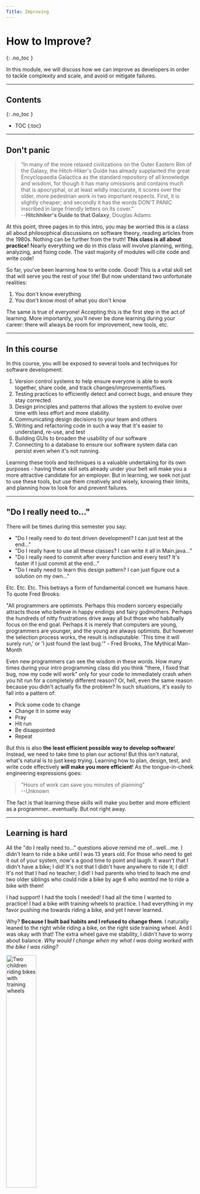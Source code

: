 ```yaml
---
Title: Improving
---
```


# How to Improve?
{: .no_toc }

In this module, we will discuss how we can improve as developers in order to tackle complexity and scale, and avoid or mitigate failures.

---

## Contents
{: .no_toc }

* TOC
{:toc}

---

## Don't panic

> “In many of the more relaxed civilizations on the Outer Eastern Rim of the Galaxy, the Hitch-Hiker's Guide has already supplanted the great Encyclopaedia Galactica as the standard repository of all knowledge and wisdom, for though it has many omissions and contains much that is apocryphal, or at least wildly inaccurate, it scores over the older, more pedestrian work in two important respects. First, it is slightly cheaper; and secondly it has the words DON'T PANIC inscribed in large friendly letters on its cover.”  
> --__Hitchhiker's Guide to that Galaxy__, Douglas Adams

At this point, three pages in to this intro, you may be worried this is a class all about philosophical discussions on software theory, reading articles from the 1980s. Nothing can be further from the truth! **This class is all about practice!** Nearly everything we do in this class will involve planning, writing, analyzing, and fixing code. The vast majority of modules will cite code and write code!

So far, you've been learning how to write code. Good! This is a vital skill set that will serve you the rest of your life! But now understand two unfortunate realities: 

1) You don't know everything  
2) You don't know most of what you don't know

The same is true of everyone! Accepting this is the first step in the act of learning. More importantly, you'll never be done learning during your career: there will always be room for improvement, new tools, etc.

---

## In this course 

In this course, you will be exposed to several tools and techniques for software development:  
1) Version control systems to help ensure everyone is able to work together, share code, and track changes/improvements/fixes.  
2) Testing practices to efficiently detect and correct bugs, and ensure they stay corrected 
3) Design principles and patterns that allows the system to evolve over time with less effort and more stability.  
4) Communicating design decisions to your team and others  
5) Writing and refactoring code in such a way that it's easier to understand, re-use, and test  
6) Building GUIs to broaden the usability of our software  
7) Connecting to a database to ensure our software system data can persist even when it's not running.  

Learning these tools and techniques is a valuable undertaking for its own purposes - having these skill sets already under your belt will make you a more attractive candidate for an employer. But in learning, we seek not just to use these tools, but use them creatively and wisely, knowing their limits, and planning how to look for and prevent failures.

---

## "Do I really need to..."

There will be times during this semester you say:

* "Do I really need to do test driven development? I can just test at the end..."  
* "Do I really have to use all these classes? I can write it all in Main.java..."  
* "Do I really need to commit after every function and every test? It's faster if I just commit at the end..."  
* "Do I really need to learn this design pattern? I can just figure out a solution on my own..."  

Etc. Etc. Etc. This betrays a form of fundamental conceit we humans have. To quote Fred Brooks:

"All programmers are optimists. Perhaps this modern sorcery especially attracts those who believe in happy endings and fairy godmothers. Perhaps the hundreds of nitty frustrations drive away all but those who habitually focus on the end goal. Perhaps it is merely that computers are young, programmers are younger, and the young are always optimists. But however the selection process works, the result is indisputable: 'This time it will surely run,' or 'I just found the last bug.'" - Fred Brooks, The Mythical Man-Month

Even new programmers can see the wisdom in these words. How many times during your intro programming class did you think "there, I fixed that bug, now my code will work" only for your code to immediately crash when you hit run for a completely different reason? Or, hell, even the same reason because you didn't actually fix the problem? In such situations, it's easily to fall into a pattern of:

* Pick some code to change
* Change it in some way
* Pray
* Hit run
* Be disappointed
* Repeat

But this is also **the least efficient possible way to develop software**! Instead, we need to take time to plan our actions! But this isn't natural, what's natural is to just keep trying. Learning how to plan, design, test, and write code effectively **will make you more efficient**! As the tongue-in-cheek engineering expressions goes:

> "Hours of work can save you minutes of planning"  
> --Unknown

The fact is that learning these skills will make you better and more efficient as a programmer...eventually. But not right away.

---

## Learning is hard

All the "do I really need to..." questions above remind me of...well...me. I didn't learn to ride a bike until I was 13 years old. For those who need to get it out of your system, now's a good time to point and laugh. It wasn't that I didn't have a bike; I did! It's not that I didn't have anywhere to ride it; I did! It's not that I had no teacher; I did! I had parents who tried to teach me *and* two older siblings who could ride a bike by age 6 who *wanted* me to ride a bike with them! 

I had support! I had the tools I needed! I had all the time I wanted to practice! I had a bike with training wheels to practice. I had everything in my favor pushing me towards riding a bike, and yet I never learned.

Why? **Because I built bad habits and I refused to change them**. I naturally leaned to the right while riding a bike, on the right side training wheel. And I was okay with that! The extra wheel gave me stability, I didn't have to worry about balance. *Why would I change when my what I was doing worked with the bike I was riding?*

<img src="https://images.unsplash.com/photo-1595182747080-3b43712dd27d?ixlib=rb-1.2.1&ixid=MnwxMjA3fDB8MHxwaG90by1wYWdlfHx8fGVufDB8fHx8&auto=format&fit=crop&w=1170&q=80" width="40%" alt="Two children riding bikes with training wheels">

And then, when it came time to ride a bike for real at the age of 6. My dad took off my training wheels. When I went to ride my bike, I was surprised the training wheels weren't there, but tried riding anyways. I kept falling over on my right side. So I tried to correct it, and I fell over on my left side. So I tired to correct it, and fell over on my right side.

After falling down enough times, bruises and abrasions were just part of the damage. My pride also took a pretty big beat down (yes, I had an ego already at 6-years-old). And I got frustrated with everyone telling me it was easy. "Just go faster and you won't fall!" "Just keep your balance!" "Just don't think about falling and keep pedalling" 

Inside my head, all I could think was "**Well if it was so easy, why couldn't I do it?"

And so, *I stopped trying.* After all, I reasoned, **if I'm going to fall down every three feet, wouldn't it be faster if I just ran** Obviously, to anyone who has either ridden a bike or seen a bike, you know a bike lets you go far faster than a human can run, and with far less effort. But for me, in that moment, **it was easier to not learn and exhaust myself running than it was to learn.** Because learning a new skill *is* hard!

"Okay", I thought, "So I'll just use my training wheels forever." Except the dirty secret about training wheels is this: **they slow you down**! When you lean on the training wheels, you have more friction! More friction means you're converting all that wonderful speed into useless heat and sound, and you have to pedal even harder to go the same speed. All I was doing was riding slow and [speeding up the entropy of the Universe!](https://en.wikipedia.org/wiki/Heat_death_of_the_universe)

This is a perfect parallel to conversations I have with students every semester about, for example, unit testing. "It takes me a really long time to write unit tests." "It's just busy work that slows me down." "If I know my code works, why di I have to test it?" "Writing these tests is slowing me down".

And you know what, they're right! **Unit testing does slow them down!** But that isn't because unit testing slows everyone down. It's because they are like me **trying to ride a bike for the first time without training wheels**: they keep falling over. They don't write effective tests because they had an auto-grader that did the testing for them. Or they take too long to think about what tests to write because the auto-grader told them what types of inputs they were failing on. Or they write their code in a way that makes it difficult to test because they don't know how to write testable code.

Students don't do this because they are "bad programmers". They do it because they are **inexperienced** and relying on the same skills they used in an introductory programming course.

But the only way to get better, faster, and more efficient, is **PRACTICE**. No one has ever learned to ride a bike without falling off it at least a couple times.

---

## You won't be good at first

Programming is like riding a bike. No, not that you'll never forget how to do it; you can definitely forget things. Programming is like riding a bike because **when you first start learning, you lean on your training wheels.** 

In the two previous programming courses at the University of Virginia, your programming assignments looked like the following:

&nbsp;&nbsp;1) Here is the program you are going to write  
&nbsp;&nbsp;2) Here is the programming language you will use  
&nbsp;&nbsp;3) Here is the IDE you will use  
&nbsp;&nbsp;4) Here is exactly how it will work  
&nbsp;&nbsp;5) Here are the functions you are going to write  
&nbsp;&nbsp;6) Here are the classes you are going to write  
&nbsp;&nbsp;7) Here are the fields in your classes  
&nbsp;&nbsp;8) Here is what to name everything  
&nbsp;&nbsp;9) Here is how each function affects or is affected by each field  
&nbsp;&nbsp;10) Here is a submission system, where you submit your code and get feedback telling you if it's right or wrong.
&nbsp;&nbsp;11) Here are the exact library import statements to use  
&nbsp;&nbsp;12) Here are plenty of lecture examples using that library  

**These are training wheels!** Of course when you are learning we're giving you this much direction! We're helping you learn the foundational basics. But just like riding a bike, if you want to go fast and go far, **The training wheels have to come off!**

When you develop real software, here is how many of those conversations start:

&nbsp;&nbsp;&nbsp;&nbsp;&nbsp;&nbsp;**Customer**: I would like software that does [vague description of something the customer does already without software]

&nbsp;&nbsp;&nbsp;&nbsp;&nbsp;&nbsp;**Engineer**: Okay, can you be more specific?

&nbsp;&nbsp;&nbsp;&nbsp;&nbsp;&nbsp;**Customer**: \[*staring blankly*\] no.

Admittedly, the above is in jest and over the top, but there is an entire field of software engineering, Requirements Engineering, that focuses specifically on techniques to get and check the basic details of "what the software should do", because it's a very hard, and very important problem. You'll see more of that in CS 3240 (or, if you aren't at UVA, in a Software Engineering class).

This means:  
&nbsp;&nbsp;1) **You will decide** what program to write  
&nbsp;&nbsp;2) **You will decide** what programming language(s) you will use  
&nbsp;&nbsp;3) **You will decide** on how to develop the software  
&nbsp;&nbsp;4) **You will decide** how it works  
&nbsp;&nbsp;5) **You will decide** what functions to write  
&nbsp;&nbsp;6) **You will decide** what classes to write  
&nbsp;&nbsp;7) **You will decide** what fields your classes have  
&nbsp;&nbsp;8) **You will decide** how to name and label everything  
&nbsp;&nbsp;9) **You will decide** how each class behaves and interacts with other classes  
&nbsp;&nbsp;10) **You will decide** how to figure out how to tell if your code is working or not  
&nbsp;&nbsp;11) **You will decide** how to investigate if there is code out there that you want to use, what the licenses allow for, etc.  
&nbsp;&nbsp;12) **You will decide** what documentation or tutorials to use to learn a new technology/language/library.  

And, I have some bad news. You will make *several* mistakes along the way. But...

---

## You will get better!

> "I wish I lived next to Carnegie Hall. Then, if someone asked me how to get to my house, I would just say 'Practice, practice, practice, and then take a left."  
> --__Dimitri Martin__

The good news is practice and time make you better at all of the above! I did eventually learn how to ride a bike. And even after learning, I continued to get better with balancing, navigating traffic and rough roadways, pacing myself so I don't arrive exhausted, etc. And the key tool was **PRACTICE**. The practice had to be frequent and spaced out, because that's how humans learn! We don't learn by cramming things at the last minute.

My first programming language I learned was TI-BASIC 83 (a dialect of BASIC written for the TI-83 graphing calculator). I only learned *just enough* to write a program on my TI-83 that would take in 3 parts of a triangle (Side-side-side, side-angle-side, etc.) and "solve" the triangle. I was taking trigonometry at the time, and so I showed my teacher the program I wrote, walked him through it. And he was impressed!

Just kidding, he made me delete it, line by line, right there in front of him. If you think I'm still bitter, understand that I was 15 at the time, and as of this writing I'm in my mid-30s, and I'm still bitter. I did ultimately rewrite it on my own later at home on my family's laptop. In my early 20s, I wanted to include it in a portfolio for grad school, saying "look, I've been programming for years!" It was still on a hard drive, so I asked my stepdad sent it to me.

The code is **awful**. It's hard to read because of tons of duplicate code and overly complex structure. It's littered with gotos because I didn't understand the idea of writing functions. The variable names are horrible, all one letter *a*/*b*/*c* names. There is a ton of duplicate code. There was actually a serious bug in solving side-side-side triangles that caused the program to crash if the triangle was obtuse that I never noticed.

In short, I realized that 15-year-old me was **awful** at writing code. Mid-thirties me is a lot better. I've gotten much better at writing code since through practice. But would I call myself an "expert programmer"? No! Because I still have a long way to go! And the way I get better is practice!

Even during summer or winter break when I'm not teaching, I try to write some meaningful program at least once a month to keep my skills sharp, practice a new design pattern, etc. Because I only know one way to get better at anything, **practice!**.

---

## Learning a new language

But back to BASIC: it took me about an hour to figure out how to *print the value of a variable* in basic. That command? ":DISP [variable_name]". That simple command cost me an hour of my life. And I felt dumb, and like I was learning slower than I should have been.

The next language I learned was Java. And I struggled with it. Semi-colons, when to declare a variables type, public static void main(String\[\] args), Objects and classes, interfaces, data structures, FileNotFoundExceptions, on and on and on. And it was hard. But, made easier because I understood if statements and variables ahead of time.

And then I learned Python. And I found it easier to do scripting, but I struggled with the Object-Orientation. It still took me a couple weeks, but certainly not the months of Java.

The next language I learned was C, and...well other than learning how to deal with pointers, I found it pretty easy to learn. It has a ton in common with Java, sans object orientation. But since I only needed it for some low level multi-threading, I didn't worry about this feature not being there. But, **man** I struggled with pointers. Why? Because they were new!

And then came Common-Lisp. Fundamentally very different, but everything was basically functions which I was more than familiar with, so it took me three weeks to get the basics down. I wouldn't call myself "proficient", and I use the `proc` keyword far too much in Lisp, but I will say learning it made me a lot better at writing functional code.

Flash forward to the weekend before I'm writing this, and I wrote a solution for the first homework in this class in Kotlin, a language I had never used before I started writing the code. Is this because I'm just *that* good? No, far from it. It's because I've had practice learning new languages, and I know what I need to look for and where to find help. It's a skill, just like any other. Kotlin is similar to Java in many ways, so I just connected my knowledge that way. And you get better at it each time you learn a new language.

---

## Summing it up

You will struggle when presented with new information, or a new challenge. And learning how to do things "the right way" sounds a lot like "eat your peas and carrots."

But understand that these techniques and practices were developed precisely because they make building larger, maintainable evolving systems faster, more reliable, and more efficient than the ad hoc approaches you may be currently used to. And these techniques have stuck around because, once programmers learn them, *they work*! For instance, while I support Test Driven Development (TDD), I'm a pragmatist. The second I find it isn't helping me, or another approach will be better, I will abandon TDD. I just haven't found that technique that consistently produces better results.

Just like me riding a bike without training wheels, you'll fall down, you'll make mistakes, you'll get frustrated, and you won't go particularly fast at first. But each time you do Test Driven Development, or decompose one class into two classes, or properly integrate a Design Pattern, you'll get a little better. It will feel more natural. And, before long, **you'll realize that you're going much farther faster on this bike than you ever could have gone on foot.**

> "I may not have gone where I intended to go, but I think I have ended up where I needed to be."  
> -- __The Long Dark Tea-Time of the Souls__ Douglas Adams

